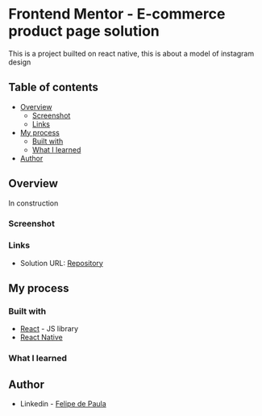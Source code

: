 # Frontend Mentor - E-commerce product page solution

This is a project builted on react native, this is about a model of instagram design

## Table of contents

- [Overview](#overview)
  - [Screenshot](#screenshot)
  - [Links](#links)
- [My process](#my-process)
  - [Built with](#built-with)
  - [What I learned](#what-i-learned)
- [Author](#author)


## Overview
 In construction


### Screenshot



### Links

- Solution URL: [Repository]()


## My process



### Built with

- [React](https://reactjs.org/) - JS library
- [React Native](https://reactnative.dev/)

### What I learned



## Author

- Linkedin - [Felipe de Paula](https://www.linkedin.com/in/felipe-c-de-paula-b1b7b9189/)
